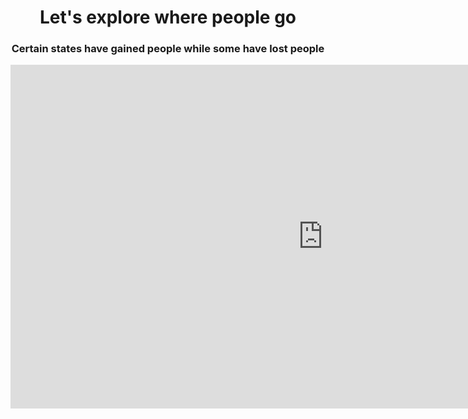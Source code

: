 <h1 style="text-align: center;">Let's explore where people go</h1>
<h3 style="text-align: center;"> Certain states have gained people while some have lost people</h3>


<iframe seamless frameborder="0" src="https://public.tableau.com/shared/QTSPGKXBM?:embed=yes&display_count=n&:origin=viz_share_link&:showVizHome=no" width = '1000' height = '550' scrolling='yes' ></iframe>


